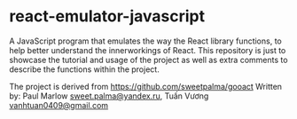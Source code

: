 # react-emulator-javascript

A JavaScript program that emulates the way the React library functions, to help better understand the innerworkings of React. This repository is just to showcase the tutorial and usage of the project as well as extra comments to describe the functions within the project.

The project is derived from https://github.com/sweetpalma/gooact
Written by: Paul Marlow <sweet.palma@yandex.ru>, Tuấn Vương <vanhtuan0409@gmail.com>
